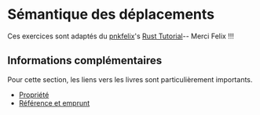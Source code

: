 # Sémantique des déplacements

Ces exercices sont adaptés du [pnkfelix](https://github.com/pnkfelix)'s [Rust Tutorial](https://pnkfelix.github.io/rust-examples-icfp2014/)-- Merci Felix !!!

## Informations complémentaires

Pour cette section, les liens vers les livres sont particulièrement importants.

- [Propriété](https://doc.rust-lang.org/book/ch04-01-what-is-ownership.html)
- [Référence et emprunt](https://doc.rust-lang.org/book/ch04-02-references-and-borrowing.html)
